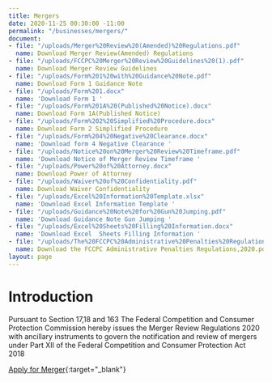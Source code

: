 ```yaml
---
title: Mergers
date: 2020-11-25 00:30:00 -11:00
permalink: "/businesses/mergers/"
document:
- file: "/uploads/Merger%20Review%20(Amended)%20Regulations.pdf"
  name: Download Merger Review(Amended) Regulations
- file: "/uploads/FCCPC%20Merger%20Review%20Guidelines%20(1).pdf"
  name: Download Merger Review Guidelines
- file: "/uploads/Form%201%20with%20Guidance%20Note.pdf"
  name: Download Form 1 Guidance Note
- file: "/uploads/Form%201.docx"
  name: 'Download Form 1 '
- file: "/uploads/Form%201A%20(Published%20Notice).docx"
  name: Download Form 1A(Published Notice)
- file: "/uploads/Form%202%20Simplified%20Procedure.docx"
  name: Download Form 2 Simplified Procedure
- file: "/uploads/Form%204%20Negative%20Clearance.docx"
  name: 'Download form 4 Negative Clearance '
- file: "/uploads/Notice%20on%20Merger%20Review%20Timeframe.pdf"
  name: 'Download Notice of Merger Review Timeframe '
- file: "/uploads/Power%20of%20Attorney.docx"
  name: Download Power of Attorney
- file: "/uploads/Waiver%20of%20Confidentiality.pdf"
  name: Download Waiver Confidentiality
- file: "/uploads/Excel%20Information%20Template.xlsx"
  name: 'Download Excel Information Template '
- file: "/uploads/Guidance%20Note%20for%20Gun%20Jumping.pdf"
  name: 'Download Guidance Note Gun Jumping '
- file: "/uploads/Excel%20Sheets%20Filling%20Information.docx"
  name: 'Download Excel  Sheets Filling Information '
- file: "/uploads/The%20FCCPC%20Administrative%20Penalties%20Regulations,%202020%20(1).pdf"
  name: Download the FCCPC Administrative Penalties Regulations,2020.pdf
layout: page
---
```


# Introduction

Pursuant to Section 17,18 and 163 The Federal Competition and Consumer Protection Commission hereby issues the Merger Review Regulations 2020 with ancillary instruments to govern the notification and review of mergers under Part XII of the Federal Competition and Consumer Protection Act 2018

[Apply for Merger](https://www.fccpc.gov.ng/businesses/mergers/){:target="_blank"}